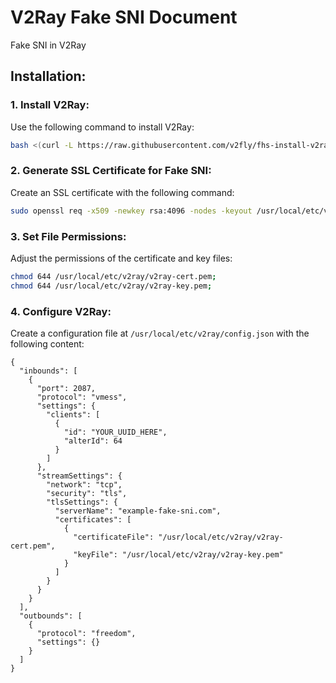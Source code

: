 # V2Ray Fake SNI Document
Fake SNI in V2Ray

## Installation:

### 1. Install V2Ray:
Use the following command to install V2Ray:

```bash
bash <(curl -L https://raw.githubusercontent.com/v2fly/fhs-install-v2ray/master/install-release.sh)
```

### 2. Generate SSL Certificate for Fake SNI:
Create an SSL certificate with the following command:

```bash
sudo openssl req -x509 -newkey rsa:4096 -nodes -keyout /usr/local/etc/v2ray/v2ray-cert.pem -out /usr/local/etc/v2ray/v2ray-cert.pem -days 365 -subj "/CN=example-fake-sni.com"
```

### 3. Set File Permissions:
Adjust the permissions of the certificate and key files:

```bash
chmod 644 /usr/local/etc/v2ray/v2ray-cert.pem;
chmod 644 /usr/local/etc/v2ray/v2ray-key.pem;
```

### 4. Configure V2Ray:
Create a configuration file at `/usr/local/etc/v2ray/config.json` with the following content:

```
{
  "inbounds": [
    {
      "port": 2087,
      "protocol": "vmess",
      "settings": {
        "clients": [
          {
            "id": "YOUR_UUID_HERE",
            "alterId": 64
          }
        ]
      },
      "streamSettings": {
        "network": "tcp",
        "security": "tls",
        "tlsSettings": {
          "serverName": "example-fake-sni.com",
          "certificates": [
            {
              "certificateFile": "/usr/local/etc/v2ray/v2ray-cert.pem",
              "keyFile": "/usr/local/etc/v2ray/v2ray-key.pem"
            }
          ]
        }
      }
    }
  ],
  "outbounds": [
    {
      "protocol": "freedom",
      "settings": {}
    }
  ]
}
```
